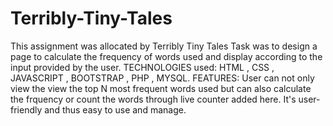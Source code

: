 # Terribly-Tiny-Tales
This assignment was allocated by Terribly Tiny Tales
Task was to design a page to calculate the frequency of words used and display according to the input provided by the user.
TECHNOLOGIES used: HTML , CSS , JAVASCRIPT , BOOTSTRAP , PHP , MYSQL.
FEATURES: User can not only view the view the top N most frequent words used but can also calculate the frquency or count the words through live counter added here.
It's user-friendly and thus easy to use and manage.

